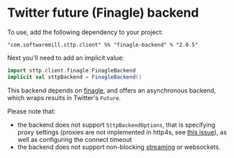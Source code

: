# Twitter future (Finagle) backend

To use, add the following dependency to your project:

```
"com.softwaremill.sttp.client" %% "finagle-backend" % "2.0.5"
```

Next you'll need to add an implicit value:

```scala
import sttp.client.finagle.FinagleBackend
implicit val sttpBackend = FinagleBackend()
```

This backend depends on [finagle](https://twitter.github.io/finagle/), and offers an asynchronous backend, which wraps results in Twitter's `Future`.

Please note that: 

* the backend does not support `SttpBackendOptions`, that is specifying proxy settings (proxies are not implemented in http4s, see [this issue](https://github.com/http4s/http4s/issues/251)), as well as configuring the connect timeout 
* the backend does not support non-blocking [streaming](../requests/streaming.html) or websockets.
